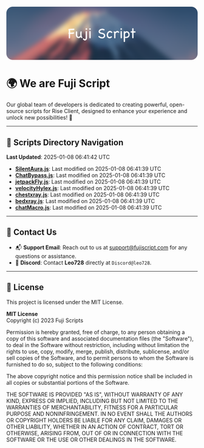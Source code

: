 ![Banner](.github/b.webp)

# 🌍 **We are Fuji Script**

Our global team of developers is dedicated to creating powerful, open-source scripts for Rise Client, designed to enhance your experience and unlock new possibilities! 🌟

---
<!-- SCRIPTS_NAVIGATION_START -->
## 📂 **Scripts Directory Navigation**

**Last Updated**: 2025-01-08 06:41:42 UTC

- **[SilentAura.js](scripts/SilentAura.js)**: Last modified on 2025-01-08 06:41:39 UTC
- **[ChatBypass.js](scripts/ChatBypass.js)**: Last modified on 2025-01-08 06:41:39 UTC
- **[jetpackFly.js](scripts/jetpackFly.js)**: Last modified on 2025-01-08 06:41:39 UTC
- **[velocityHylex.js](scripts/velocityHylex.js)**: Last modified on 2025-01-08 06:41:39 UTC
- **[chestxray.js](scripts/chestxray.js)**: Last modified on 2025-01-08 06:41:39 UTC
- **[bedxray.js](scripts/bedxray.js)**: Last modified on 2025-01-08 06:41:39 UTC
- **[chatMacro.js](scripts/chatMacro.js)**: Last modified on 2025-01-08 06:41:39 UTC

<!-- SCRIPTS_NAVIGATION_END -->

---

## 💬 **Contact Us**  
- 📬 **Support Email**: Reach out to us at [support@fujiscript.com](mailto:support@fujiscript.com) for any questions or assistance.  
- 💬 **Discord**: Contact **Leo728** directly at `Discord@leo728`.

---

## 📜 **License**

This project is licensed under the MIT License.  

**MIT License**  
Copyright (c) 2023 Fuji Scripts  

Permission is hereby granted, free of charge, to any person obtaining a copy of this software and associated documentation files (the "Software"), to deal in the Software without restriction, including without limitation the rights to use, copy, modify, merge, publish, distribute, sublicense, and/or sell copies of the Software, and to permit persons to whom the Software is furnished to do so, subject to the following conditions:  

The above copyright notice and this permission notice shall be included in all copies or substantial portions of the Software.  

THE SOFTWARE IS PROVIDED "AS IS", WITHOUT WARRANTY OF ANY KIND, EXPRESS OR IMPLIED, INCLUDING BUT NOT LIMITED TO THE WARRANTIES OF MERCHANTABILITY, FITNESS FOR A PARTICULAR PURPOSE AND NONINFRINGEMENT. IN NO EVENT SHALL THE AUTHORS OR COPYRIGHT HOLDERS BE LIABLE FOR ANY CLAIM, DAMAGES OR OTHER LIABILITY, WHETHER IN AN ACTION OF CONTRACT, TORT OR OTHERWISE, ARISING FROM, OUT OF OR IN CONNECTION WITH THE SOFTWARE OR THE USE OR OTHER DEALINGS IN THE SOFTWARE.  
